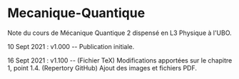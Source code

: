 # Mecanique-Quantique
Note du cours de Mécanique Quantique 2 dispensé en L3 Physique à l'UBO.

10 Sept 2021 : v1.000 -- Publication initiale.

16 Sept 2021 : v1.100 -- (Fichier TeX) Modifications apportées sur le chapitre 1, point 1.4. (Repertory GitHub) Ajout des images et fichiers PDF.
